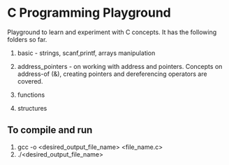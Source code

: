 # C Programming Playground
Playground to learn and experiment with C concepts. It has the following folders so far. 

1. basic - strings, scanf,printf, arrays manipulation

2. address_pointers - on working with address and pointers. Concepts on address-of (&), creating pointers and dereferencing operators are covered. 

3. functions 

4. structures 


## To compile and run
1. gcc -o <desired_output_file_name> <file_name.c>
2. ./<desired_output_file_name>

